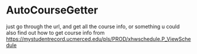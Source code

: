 # AutoCourseGetter
just go through the url, and get all the course info, or something
u could also find out how to get course info from https://mystudentrecord.ucmerced.edu/pls/PROD/xhwschedule.P_ViewSchedule
